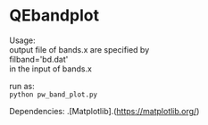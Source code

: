 # QEbandplot

Usage:  
output file of bands.x are specified by  
filband='bd.dat'  
in the input of bands.x  


run as:  
`python pw_band_plot.py`

Dependencies:
.[Matplotlib].(https://matplotlib.org/)

